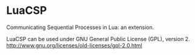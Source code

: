 LuaCSP
======

Communicating Sequential Processes in Lua: an extension.



LuaCSP can be used under GNU General Public License (GPL), version 2.
http://www.gnu.org/licenses/old-licenses/gpl-2.0.html